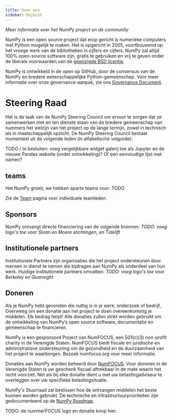 ```yaml
---
title: Over ons
sidebar: Onjuist
---
```


_Meer informatie over het NumPy project en de community_

NumPy is een open source project dat erop gericht is numerieke computers met Python mogelijk te maken. Het is opgericht in 2005, voortbouwend op het vroege werk van de bibliotheken in cijfers en cijfers. NumPy zal altijd 100% open-source software zijn, gratis te gebruiken en vrij te geven onder de liberale voorwaarden van de [gewijzigde BSD licentie](https://github.com/numpy/numpy/blob/master/LICENSE.txt).

NumPy is ontwikkeld in de open op GitHub, door de consensus van de NumPy en bredere wetenschappelijke Python-gemeenschap. Voor meer informatie over onze governance-aanpak, zie ons [Governance Document](https://www.numpy.org/devdocs/dev/governance/index.html).


# Steering Raad

Het is de taak van de NumPy Steering Council om ervoor te zorgen dat ze samenwerken met en ten dienste staan van de bredere gemeenschap van nummers het welzijn van het project op de lange termijn, zowel in technisch als in maatschappelijk opzicht. De NumPy Steering Council bestaat momenteel uit de volgende leden (in alfabetische volgorde):

TODO / te besluiten: voeg vergelijkbare widget galerij toe als Jupyter en de nieuwe Pandas website (onder ontwikkeling)? Of een eenvoudige lijst met namen?

## teams

Het NumPy groeit, we hebben aparte teams voor: _TODO_

Zie de [Team](/team) pagina voor individuele teamleden.

## Sponsors

NumPy ontvangt directe financiering van de volgende bronnen: _TODO: voeg logo's toe voor Sloan en Moore stichtingen, en Tidelift_

## Institutionele partners

Institutionele Partners zijn organisaties die het project ondersteunen door mensen in dienst te nemen die bijdragen aan NumPy als onderdeel van hun werk. Huidige institutionele partners omvatten: _TODO: voeg logo's toe voor Berkeley en Quansight_

## Doneren

Als je NumPy hebt gevonden die nuttig is in je werk, onderzoek of bedrijf, Overweeg om een donatie aan het project te doen overeenkomstig je middelen. Elk bedrag helpt! Alle donaties zullen strikt worden gebruikt om de ontwikkeling van NumPy’s open source software, documentatie en gemeenschap te financieren.

NumPy is een gesponsord Project van NumFOCUS, een 501(c)(3) non-profit charity in de Verenigde Staten. NumFOCUS biedt fiscale en juridische en administratieve ondersteuning om de gezondheid en de duurzaamheid van het project te waarborgen. Bezoek numfocus.org voor meer informatie.

Donaties aan NumPy worden beheerd door [NumFOCUS](https://numfocus.org). Voor donoren in de Verenigde Staten is uw geschenk fiscaal aftrekbaar in de mate waarin het recht voorziet. Net als bij elke donatie dient u met uw belastingadviseur te overleggen over uw specifieke belastingsituatie.

NumPy's Stuurraad zal beslissen hoe de ontvangen middelen het beste kunnen worden gebruikt. De technische en infrastructuurprioriteiten zijn gedocumenteerd op de [NumPy Roadmap](https://www.numpy.org/neps/index.html#roadmap).

TODO: de nummerFOCUS logo en donatie knop hier.
